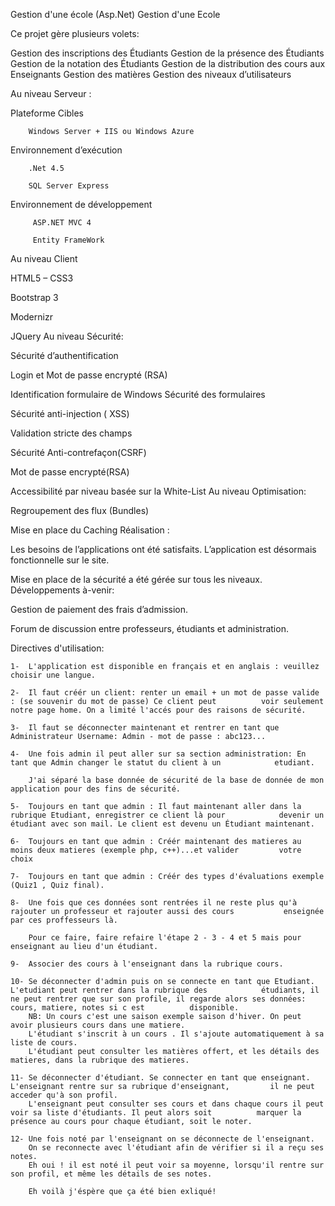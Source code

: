 Gestion d'une école (Asp.Net)
Gestion d'une Ecole

Ce projet gère plusieurs volets:

Gestion des inscriptions des Étudiants Gestion de la présence des Étudiants Gestion de la notation des Étudiants Gestion de la distribution des cours aux Enseignants Gestion des matières Gestion des niveaux d’utilisateurs

Au niveau Serveur :

  Plateforme Cibles

        Windows Server + IIS ou Windows Azure

  Environnement d’exécution

        .Net 4.5 

        SQL Server Express

  Environnement de développement

         ASP.NET MVC 4

         Entity FrameWork
Au niveau Client

  HTML5 – CSS3

  Bootstrap 3

  Modernizr

  JQuery
Au niveau Sécurité:

Sécurité d’authentification

  Login et Mot de passe encrypté (RSA)

  Identification formulaire de Windows
Sécurité des formulaires

  Sécurité anti-injection ( XSS)

  Validation stricte des champs

  Sécurité Anti-contrefaçon(CSRF)

  Mot de passe encrypté(RSA)

  Accessibilité par niveau basée sur la White-List
Au niveau Optimisation:

  Regroupement des flux (Bundles)

  Mise en place du Caching
Réalisation :

  Les besoins  de l’applications ont été satisfaits. L’application est désormais fonctionnelle sur le site.

  Mise en place de la sécurité a été gérée sur tous les niveaux.
Développements à-venir:

  Gestion de paiement des frais d’admission.

  Forum de discussion entre professeurs, étudiants et administration.
  

Directives d'utilisation:

    1-  L'application est disponible en français et en anglais : veuillez choisir une langue. 
    
    2-  Il faut créér un client: renter un email + un mot de passe valide : (se souvenir du mot de passe) Ce client peut          voir seulement notre page home. On a limité l'accés pour des raisons de sécurité.
    
    3-  Il faut se déconnecter maintenant et rentrer en tant que Administrateur Username: Admin - mot de passe : abc123...
    
    4-  Une fois admin il peut aller sur sa section administration: En tant que Admin changer le statut du client à un            etudiant.
    
        J'ai séparé la base donnée de sécurité de la base de donnée de mon application pour des fins de sécurité.
        
    5-  Toujours en tant que admin : Il faut maintenant aller dans la rubrique Etudiant, enregistrer ce client là pour            devenir un étudiant avec son mail. Le client est devenu un Étudiant maintenant.
    
    6-  Toujours en tant que admin : Créér maintenant des matieres au moins deux matieres (exemple php, c++)...et valider         votre choix 
    
    7-  Toujours en tant que admin : Créér des types d'évaluations exemple (Quiz1 , Quiz final).
    
    8-  Une fois que ces données sont rentrées il ne reste plus qu'à rajouter un professeur et rajouter aussi des cours           enseignée par ces proffesseurs là.
    
        Pour ce faire, faire refaire l'étape 2 - 3 - 4 et 5 mais pour enseignant au lieu d'un étudiant.
        
    9-  Associer des cours à l'enseignant dans la rubrique cours. 
    
    10- Se déconnecter d'admin puis on se connecte en tant que Etudiant. L'etudiant peut rentrer dans la rubrique des            étudiants, il ne peut rentrer que sur son profile, il regarde alors ses données: cours, matiere, notes si c est          disponible.
        NB: Un cours c'est une saison exemple saison d'hiver. On peut avoir plusieurs cours dans une matiere.
        L'étudiant s'inscrit à un cours . Il s'ajoute automatiquement à sa liste de cours.
        L'étudiant peut consulter les matières offert, et les détails des matieres, dans la rubrique des matieres.
        
    11- Se déconnecter d'étudiant. Se connecter en tant que enseignant. L'enseignant rentre sur sa rubrique d'enseignant,         il ne peut acceder qu'à son profil.
        L'enseignant peut consulter ses cours et dans chaque cours il peut voir sa liste d'étudiants. Il peut alors soit          marquer la présence au cours pour chaque étudiant, soit le noter.
        
    12- Une fois noté par l'enseignant on se déconnecte de l'enseignant. 
        On se reconnecte avec l'étudiant afin de vérifier si il a reçu ses notes.
        Eh oui ! il est noté il peut voir sa moyenne, lorsqu'il rentre sur son profil, et même les détails de ses notes.
    
        Eh voilà j'éspère que ça été bien exliqué!
